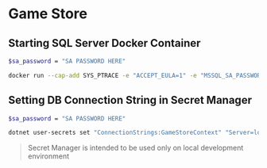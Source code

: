 # Game Store

## Starting SQL Server Docker Container

```bash
$sa_password = "SA PASSWORD HERE"

docker run --cap-add SYS_PTRACE -e "ACCEPT_EULA=1" -e "MSSQL_SA_PASSWORD=$sa_password" -p 1433:1433 --name azuresqledge -d -v sqldata:/var/opt/mssql mcr.microsoft.com/azure-sql-edge
```

## Setting DB Connection String in Secret Manager

```bash
$sa_password = "SA PASSWORD HERE"

dotnet user-secrets set "ConnectionStrings:GameStoreContext" "Server=localhost;Database=GameStore; User Id=sa; Password=$sa_password; TrustServerCertificate=True;"
```

> Secret Manager is intended to be used only on local development environment
